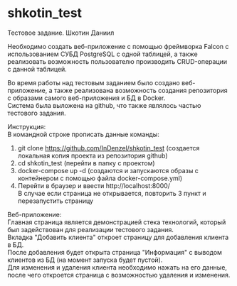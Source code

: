 # shkotin_test
Тестовое задание. Шкотин Даниил

Необходимо создать веб-приложение с помощью фреймворка Falcon с использованием СУБД PostgreSQL c одной таблицей, а также реализовать возможность пользователю производить CRUD-операции с данной таблицей.  

Во время работы над тестовым заданием было создано веб-приложение, а также реализована возможность создания репозитория с образами самого веб-приложения и БД в Docker.  
Система была выложена на github, что также являлось частью тестового задания.

Инструкция:  
В командной строке прописать данные команды:
1) git clone https://github.com/InDenzel/shkotin_test (создается локальная копия проекта из репозитория github)
2) cd shkotin_test (перейти в папку с проектом)
3) docker-compose up -d (создаются и запускаются образы с контейнером с помощью файла docker-compose.yml)
4) Перейти в браузер и ввести http://localhost:8000/  
В случае если страница не открывается, повторить 3 пункт и перезапустить страницу

Веб-приложение:  
Главная страница является демонстрацией стека технологий, который был задействован для реализации тестового задания.  
Вкладка "Добавить клиента" откроет страницу для добавления клиента в БД.  
После добавления будет открыта страница "Информация" с выводом клиентов из БД (на момент запуска будет пустой).  
Для изменения и удаления клиента необходимо нажать на его данные, после чего откроется страница с возможностью удаления и изменения.
